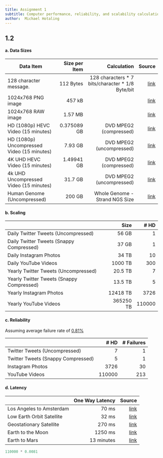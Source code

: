 ```yaml
---
title: Assignment 1
subtitle: Computer performance, reliability, and scalability calculation
author:  Michael Hotaling
---
```


## 1.2 

#### a. Data Sizes

| Data Item                                  | Size per Item | Calculation                                      | Source | 
|--------------------------------------------|--------------:|-------------------------------------------------:|-------:|
| 128 character message.                     | 112 Bytes     | 128 characters * 7 bits/character * 1/8 Byte/bit | [link](https://www.sidehustlenation.com/how-much-does-a-text-message-really-cost/)
| 1024x768 PNG image                         | 457 kB        |                                                  | [link](https://toolstud.io/photo/megapixel.php?width=1024&height=768&compare=video&calculate=compressed#calculate) |
| 1024x768 RAW image                         | 1.57 MB       |                                                  | [link](https://toolstud.io/photo/megapixel.php?width=1024&height=768&compare=video&calculate=uncompressed#calculate)
| HD (1080p) HEVC Video (15 minutes)         | 0.375089 GB   | DVD MPEG2 (compressed)                           | [link](https://toolstud.io/video/filesize.php?dimensions_w=1920&dimensions_h=1080&framerate=29.97&timeduration=15&timeduration_unit=minutes)
| HD (1080p) Uncompressed Video (15 minutes) | 7.93 GB       | DVD MPEG2 (uncompressed)                         | [link](https://toolstud.io/video/filesize.php?dimensions_w=1920&dimensions_h=1080&framerate=29.97&timeduration=15&timeduration_unit=minutes)
| 4K UHD HEVC Video (15 minutes)             | 1.49941 GB    | DVD MPEG2 (compressed)                           | [link](https://toolstud.io/video/filesize.php?dimensions_w=3840&dimensions_h=2160&framerate=29.97&timeduration=15&timeduration_unit=minutes)
| 4k UHD Uncompressed Video (15 minutes)     | 31.7 GB       | DVD MPEG2 (uncompressed)                         | [link](https://toolstud.io/video/filesize.php?dimensions_w=3840&dimensions_h=2160&framerate=29.97&timeduration=15&timeduration_unit=minutes)
| Human Genome (Uncompressed)                | 200 GB        | Whole Genome - Strand NGS Size                   | [link](https://www.strand-ngs.com/support/ngs-data-storage-requirements)

#### b. Scaling

|                                           | Size       | # HD | 
|-------------------------------------------|-----------:|-----:|
| Daily Twitter Tweets (Uncompressed)       | 56 GB      | 1      |
| Daily Twitter Tweets (Snappy Compressed)  | 37 GB      | 1      |
| Daily Instagram Photos                    | 34 TB      | 10     |
| Daily YouTube Videos                      | 1000 TB    | 300    |
| Yearly Twitter Tweets (Uncompressed)      | 20.5 TB    | 7      |
| Yearly Twitter Tweets (Snappy Compressed) | 13.5 TB    | 5      |
| Yearly Instagram Photos                   | 12418 TB   | 3726   |
| Yearly YouTube Videos                     | 365250 TB  | 110000 |

#### c. Reliability

Assuming average failure rate of [0.81%](https://www.backblaze.com/blog/backblaze-hard-drive-stats-q2-2020/)

|                                    | # HD   | # Failures |
|------------------------------------|-------:|-----------:|
| Twitter Tweets (Uncompressed)      | 7      | 1          |
| Twitter Tweets (Snappy Compressed) | 5      | 1          |
| Instagram Photos                   | 3726   | 30         |
| YouTube Videos                     | 110000 | 213        |

#### d. Latency

|                           | One Way Latency      | Source |
|---------------------------|---------------------:|-------:|
| Los Angeles to Amsterdam  | 70 ms                | [link](https://wondernetwork.com/pings/Los%20Angeles/Amsterdam)
| Low Earth Orbit Satellite | 32 ms                | [link](https://arstechnica.com/information-technology/2019/07/onewebs-low-earth-satellites-hit-400mbps-and-32ms-latency-in-new-test/)
| Geostationary Satellite   | 270 ms               | [link](https://www.satellitetoday.com/telecom/2009/09/01/minimizing-latency-in-satellite-networks/)
| Earth to the Moon         | 1250 ms              | [link](https://space.stackexchange.com/questions/35590/what-is-the-lowest-latency-achievable-in-reliable-earth-moon-communications)
| Earth to Mars             | 13 minutes           | [link](https://blogs.esa.int/mex/2012/08/05/time-delay-between-mars-and-earth/)

```python
110000 * 0.0081
```

```python

```
